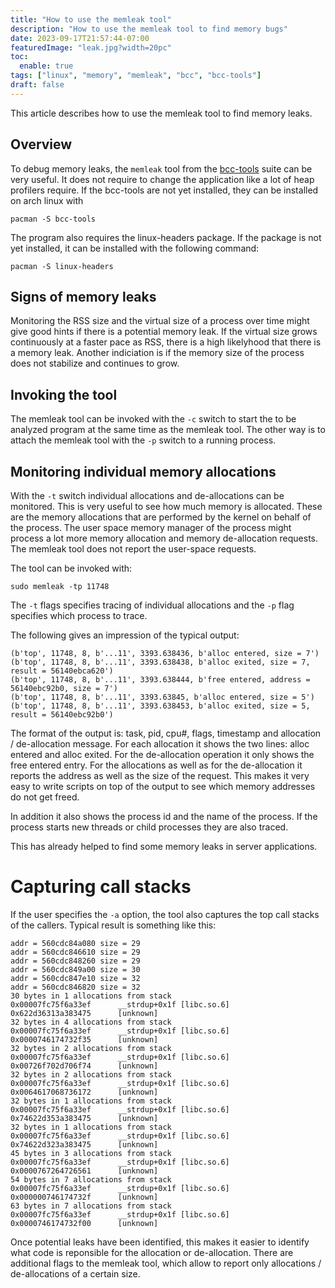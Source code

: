 ```yaml
---
title: "How to use the memleak tool"
description: "How to use the memleak tool to find memory bugs"
date: 2023-09-17T21:57:44-07:00
featuredImage: "leak.jpg?width=20pc"
toc:
  enable: true
tags: ["linux", "memory", "memleak", "bcc", "bcc-tools"]
draft: false
---
```


This article describes how to use the memleak tool to find memory leaks.
<!--more-->

## Overview
To debug memory leaks, the `memleak` tool from the [bcc-tools](https://github.com/iovisor/bcc)
suite can be very useful.
It does not require to change the application like a lot of heap profilers require.
If the bcc-tools are not yet installed, they can be installed on arch linux with

```shell
pacman -S bcc-tools
```

The program also requires the linux-headers package. If the package is not yet installed,
it can be installed with the following command:

```shell
pacman -S linux-headers
```
## Signs of memory leaks
Monitoring the RSS size and the virtual size of a process over time might give good hints
if there is a potential memory leak. If the virtual size grows continuously at a faster pace
as RSS, there is a high likelyhood that there is a memory leak. Another indiciation is if
the memory size of the process does not stabilize and continues to grow.

## Invoking the tool
The memleak tool can be invoked with the `-c` switch to start the to be analyzed program
at the same time as the memleak tool. The other way is to attach the memleak tool with
the `-p` switch to a running process.

## Monitoring individual memory allocations
With the `-t` switch individual allocations and de-allocations can be monitored. This is
very useful to see how much memory is allocated. These are the memory allocations that
are performed by the kernel on behalf of the process. The user space memory manager of
the process might process a lot more memory allocation and memory de-allocation requests.
The memleak tool does not report the user-space requests.

The tool can be invoked with:

```shell
sudo memleak -tp 11748
```
The `-t` flags specifies tracing of individual allocations and the `-p` flag specifies
which process to trace.

The following gives an impression of the typical output:

```shell
(b'top', 11748, 8, b'...11', 3393.638436, b'alloc entered, size = 7')
(b'top', 11748, 8, b'...11', 3393.638438, b'alloc exited, size = 7, result = 56140ebca620')
(b'top', 11748, 8, b'...11', 3393.638444, b'free entered, address = 56140ebc92b0, size = 7')
(b'top', 11748, 8, b'...11', 3393.63845, b'alloc entered, size = 5')
(b'top', 11748, 8, b'...11', 3393.638453, b'alloc exited, size = 5, result = 56140ebc92b0')
```

The format of the output is: task, pid, cpu#, flags, timestamp and allocation / de-allocation
message. For each allocation it shows the two lines: alloc entered and alloc exited. For the
de-allocation operation it only shows the free entered entry. For the allocations as well as
for the de-allocation it reports the address as well as the size of the request. This makes it
very easy to write scripts on top of the output to see which memory addresses do not get freed.

In addition it also shows the process id and the name of the process. If the process starts
new threads or child processes they are also traced.

This has already helped to find some memory leaks in server applications.

# Capturing call stacks

If the user specifies the `-a` option, the tool also captures the top call stacks of
the callers. Typical result is something like this:

```shell
addr = 560cdc84a080 size = 29
addr = 560cdc846610 size = 29
addr = 560cdc848260 size = 29
addr = 560cdc849a00 size = 30
addr = 560cdc847e10 size = 32
addr = 560cdc846820 size = 32
30 bytes in 1 allocations from stack
0x00007fc75f6a33ef      __strdup+0x1f [libc.so.6]
0x622d36313a383475      [unknown]
32 bytes in 4 allocations from stack
0x00007fc75f6a33ef      __strdup+0x1f [libc.so.6]
0x0000746174732f35      [unknown]
32 bytes in 2 allocations from stack
0x00007fc75f6a33ef      __strdup+0x1f [libc.so.6]
0x00726f702d706f74      [unknown]
32 bytes in 2 allocations from stack
0x00007fc75f6a33ef      __strdup+0x1f [libc.so.6]
0x0064617068736172      [unknown]
32 bytes in 1 allocations from stack
0x00007fc75f6a33ef      __strdup+0x1f [libc.so.6]
0x74622d353a383475      [unknown]
32 bytes in 1 allocations from stack
0x00007fc75f6a33ef      __strdup+0x1f [libc.so.6]
0x74622d323a383475      [unknown]
45 bytes in 3 allocations from stack
0x00007fc75f6a33ef      __strdup+0x1f [libc.so.6]
0x0000767264726561      [unknown]
54 bytes in 7 allocations from stack
0x00007fc75f6a33ef      __strdup+0x1f [libc.so.6]
0x000000746174732f      [unknown]
63 bytes in 7 allocations from stack
0x00007fc75f6a33ef      __strdup+0x1f [libc.so.6]
0x0000746174732f00      [unknown]
```
Once potential leaks have been identified, this makes it easier to identify what code is reponsible
for the allocation or de-allocation. There are additional flags to the memleak tool, which allow to
report only allocations / de-allocations of a certain size.
